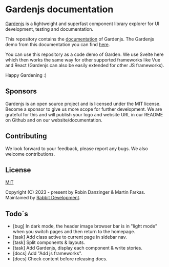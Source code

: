 # Gardenjs documentation

[Gardenjs](https://github.com/rabbitdevelopment/garden) is a lightweight and superfast component library explorer for UI development, testing and documentation.

This repository contains the [documentation](https://github.com/rabbitdevelopment/garden) of Gardenjs. The Gardenjs demo from this documentation you can find [here](https://gardendemo.rabbitdevelopment.com/).

You can use this repository as a code demo of Garden. We use Svelte here which then works the same way for other supported frameworks like Vue and React (Gardenjs can also be easily extended for other JS frameworks).

Happy Gardening :)

## Sponsors

Gardenjs is an open source project and is licensed under the MIT license. Become a sponsor to give us more scope for further development. We are grateful for this and will publish your logo and website URL in our README on Github and on our website/documentation.

## Contributing

We look forward to your feedback, please report any bugs. We also welcome contributions.

## License

[MIT](https://opensource.org/license/mit/)

Copyright (C) 2023 - present by Robin Danzinger & Martin Farkas. Maintained by [Rabbit Development](https://www.rabbitdevelopment.de).

## Todo´s

- [bug] In dark mode, the header image browser bar is in "light mode" when you switch pages and then return to the homepage.
- [task] Add class active to current page in sidebar nav.
- [task] Split components & layouts.
- [task] Add Gardenjs, display each component & write stories.
- [docs] Add "Add js frameworks".
- [docs] Check content before releasing docs.
